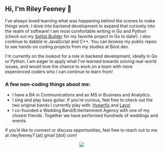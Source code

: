 ## Hi, I'm Riley Feeney 👋

I've always loved learning what was happening behind the scenes to make things work. I dove into backend development to expand that curiosity into the realm of software! I am most comfortable writing in Go and Python (check out my [Setlist Builder](https://github.com/rjfeeney/setlist_builder) for my favorite project in Go to date!). I also continue to dabble in JavaScript and C++. You can browse my public repos to see hands-on coding projects from my studies at Boot.dev.

I'm currently on the lookout for a role in backend development, ideally in Go or Python. I am eager to apply what I've learned towards solving real-world issues, and would love the chance to work on a team with more experienced coders who I can continue to learn from!

### A few non-coding things about me:
- I have a BA in Communications and an MS in Business and Analytics.
- I sing and play bass guitar. If you're curious, feel free to check out the two original bands I currently play with: [Hyperfix](https://open.spotify.com/artist/5KYfM00ujFHk9wd19Stoyw?si=EsFI2R1bSR-V5mm5AcL0qg) and [Layzi](https://open.spotify.com/artist/1Osd22FCebAqWNl7q2sazx?si=Hzm7dCUkT6u5cJ8dwCxgfA)
- I co-founded a Wedding Band/Entertainment Agency with one of my closest friends. Together we have performed hundreds of weddings and events.

If you’d like to connect or discuss opportunities, feel free to reach out to me at rileyfeeney7 [at] gmail [dot] com!

<p align="center">
  <img src="https://api.boot.dev/v1/users/public/f828068a-c954-489d-be79-e9f562b35411/thumbnail" >
</p>
<!--
**rjfeeney/rjfeeney** is a ✨ _special_ ✨ repository because its `README.md` (this file) appears on your GitHub profile.

Here are some ideas to get you started:

- 🔭 I’m currently working on ...
- 🌱 I’m currently learning ...
- 👯 I’m looking to collaborate on ...
- 🤔 I’m looking for help with ...
- 💬 Ask me about ...
- 📫 How to reach me: ...
- 😄 Pronouns: ...
- ⚡ Fun fact: ...
-->
